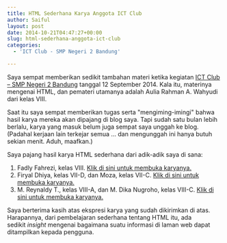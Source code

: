 ```yaml
---
title: HTML Sederhana Karya Anggota ICT Club
author: Saiful
layout: post
date: 2014-10-21T04:47:27+00:00
slug: html-sederhana-anggota-ict-club
categories:
  - 'ICT Club - SMP Negeri 2 Bandung'

---
```

Saya sempat memberikan sedikit tambahan materi ketika kegiatan [ICT Club &#8211; SMP Negeri 2 Bandung][1] tanggal 12 September 2014. Kala itu, materinya mengenai HTML, dan pemateri utamanya adalah Aulia Rahman A. Wahyudi dari kelas VIII.

Saat itu saya sempat memberikan tugas serta "mengiming-imingi" bahwa hasil karya mereka akan dipajang di blog saya. Tapi sudah satu bulan lebih berlalu, karya yang masuk belum juga sempat saya unggah ke blog. (Padahal kerjaan lain terkejar semua ... dan mengunggah ini hanya butuh sekian menit. Aduh, maafkan.)

Saya pajang hasil karya HTML sederhana dari adik-adik saya di sana:

  1. Fadly Fahrezi, kelas VIII. [Klik di sini untuk membuka karyanya.](/post/2014-10-21-html-sederhana-anggota-ict-club/fadly/index.html)
  2. Firyal Dhiya, kelas VII-D, dan Moza, kelas VII-C. [Klik di sini untuk membuka karyanya.](/post/2014-10-21-html-sederhana-anggota-ict-club/moza-firyal/index.html)
  3. M. Reynaldy T., kelas VIII-A, dan M. Dika Nugroho, kelas VIII-C. [Klik di sini untuk membuka karyanya.](/post/2014-10-21-html-sederhana-anggota-ict-club/dika/index.html)

Saya berterima kasih atas ekspresi karya yang sudah dikirimkan di atas. Harapannya, dari pembelajaran sederhana tentang HTML itu, ada sedikit _insight_ mengenai bagaimana suatu informasi di laman web dapat ditampilkan kepada pengguna.

 [1]: http://www.ictsmpn2bdg.web.id/

